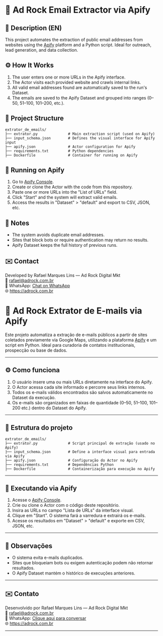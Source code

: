 # 📨 Ad Rock Email Extractor via Apify

## 🧾 Description (EN)

This project automates the extraction of public email addresses from websites using the [Apify](https://apify.com/) platform and a Python script. Ideal for outreach, lead generation, and data collection.

## ⚙️ How It Works

1. The user enters one or more URLs in the Apify interface.
2. The Actor visits each provided website and crawls internal links.
3. All valid email addresses found are automatically saved to the run's Dataset.
4. The emails are saved to the Apify Dataset and grouped into ranges (0–50, 51–100, 101–200, etc.).

## 📁 Project Structure

```
extrator_de_emails/
├── extrator.py              # Main extraction script (used on Apify)
├── input_schema.json        # Defines the visual interface for Apify input
├── apify.json               # Actor configuration for Apify
├── requirements.txt         # Python dependencies
├── Dockerfile               # Container for running on Apify
```

## 🚀 Running on Apify

1. Go to [Apify Console](https://console.apify.com/).
2. Create or clone the Actor with the code from this repository.
3. Paste one or more URLs into the "List of URLs" field.
4. Click "Start" and the system will extract valid emails.
5. Access the results in "Dataset" > "default" and export to CSV, JSON, etc.

## 🧠 Notes

- The system avoids duplicate email addresses.
- Sites that block bots or require authentication may return no results.
- Apify Dataset keeps the full history of previous runs.

## ✉️ Contact

Developed by Rafael Marques Lins — Ad Rock Digital Mkt  
📧 rafael@adrock.com.br  
📲 WhatsApp: [Chat on WhatsApp](https://wa.me/5541991255859)  
🌐 https://adrock.com.br

# 📨 Ad Rock Extrator de E-mails via Apify

Este projeto automatiza a extração de e-mails públicos a partir de sites coletados previamente via Google Maps, utilizando a plataforma [Apify](https://apify.com/) e um script em Python. Ideal para curadoria de contatos institucionais, prospecção ou base de dados.

---

## ⚙️ Como funciona

1. O usuário insere uma ou mais URLs diretamente na interface do Apify.
2. O Actor acessa cada site informado e percorre seus links internos.
3. Todos os e-mails válidos encontrados são salvos automaticamente no Dataset da execução.
4. Os e-mails são organizados em faixas de quantidade (0–50, 51–100, 101–200 etc.) dentro do Dataset do Apify.

---

## 📁 Estrutura do projeto

```
extrator_de_emails/
├── extrator.py              # Script principal de extração (usado no Apify)
├── input_schema.json        # Define a interface visual para entrada via Apify
├── apify.json               # Configuração do Actor no Apify
├── requirements.txt         # Dependências Python
├── Dockerfile               # Containerização para execução no Apify
```

---

## 🚀 Executando via Apify

1. Acesse o [Apify Console](https://console.apify.com/).
2. Crie ou clone o Actor com o código deste repositório.
3. Insira as URLs no campo "Lista de URLs" da interface visual.
4. Clique em "Start". O sistema fará a varredura e extrairá os e-mails.
5. Acesse os resultados em "Dataset" > "default" e exporte em CSV, JSON, etc.

---

## 🧠 Observações

- O sistema evita e-mails duplicados.
- Sites que bloqueiam bots ou exigem autenticação podem não retornar resultados.
- O Apify Dataset mantém o histórico de execuções anteriores.

---

## ✉️ Contato

Desenvolvido por Rafael Marques Lins — Ad Rock Digital Mkt  
📧 rafael@adrock.com.br  
📲 WhatsApp: [Clique aqui para conversar](https://wa.me/5541991255859)  
🌐 https://adrock.com.br

---
